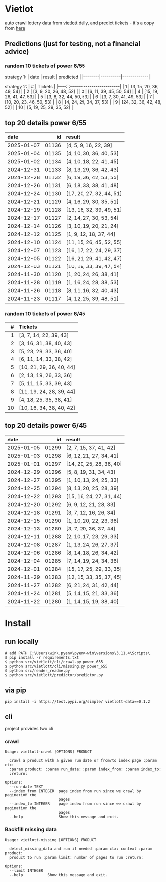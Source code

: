 # Vietlot
auto crawl lottery data from [vietlott](https://vietlott.vn) daily, and predict tickets - it's a copy from [here](https://github.com/vietvudanh/vietlott-data)
## Predictions (just for testing, not a financial advice)
### random 10 tickets of power 6/55

strategy 1:
| date   | result   | predicted   |
|--------|----------|-------------|

strategy 2:
|   # | Tickets                  |
|----:|:-------------------------|
|   1 | [3, 15, 20, 36, 49, 54]  |
|   2 | [3, 9, 20, 26, 48, 52]   |
|   3 | [6, 11, 39, 45, 50, 54]  |
|   4 | [15, 19, 26, 41, 47, 53] |
|   5 | [3, 8, 32, 44, 50, 53]   |
|   6 | [3, 7, 30, 41, 49, 53]   |
|   7 | [10, 20, 23, 46, 50, 53] |
|   8 | [4, 24, 29, 34, 37, 53]  |
|   9 | [24, 32, 36, 42, 48, 52] |
|  10 | [5, 19, 25, 29, 35, 52]  |

## top 20 details power 6/55
| date       |    id | result                   |
|:-----------|------:|:-------------------------|
| 2025-01-07 | 01136 | [4, 5, 9, 16, 22, 39]    |
| 2025-01-04 | 01135 | [4, 10, 30, 36, 40, 53]  |
| 2025-01-02 | 01134 | [4, 10, 18, 22, 41, 45]  |
| 2024-12-31 | 01133 | [8, 13, 29, 36, 42, 43]  |
| 2024-12-28 | 01132 | [6, 19, 36, 42, 53, 55]  |
| 2024-12-26 | 01131 | [6, 18, 33, 38, 41, 48]  |
| 2024-12-24 | 01130 | [17, 20, 27, 32, 44, 51] |
| 2024-12-21 | 01129 | [4, 16, 29, 30, 35, 51]  |
| 2024-12-19 | 01128 | [13, 16, 32, 39, 49, 51] |
| 2024-12-17 | 01127 | [2, 14, 27, 30, 53, 54]  |
| 2024-12-14 | 01126 | [3, 10, 19, 20, 21, 24]  |
| 2024-12-12 | 01125 | [1, 9, 12, 18, 37, 44]   |
| 2024-12-10 | 01124 | [11, 15, 26, 45, 52, 55] |
| 2024-12-07 | 01123 | [16, 17, 22, 24, 29, 37] |
| 2024-12-05 | 01122 | [16, 21, 29, 41, 42, 47] |
| 2024-12-03 | 01121 | [10, 19, 33, 39, 47, 54] |
| 2024-11-30 | 01120 | [1, 20, 24, 26, 38, 41]  |
| 2024-11-28 | 01119 | [1, 16, 24, 28, 38, 53]  |
| 2024-11-26 | 01118 | [8, 11, 16, 32, 40, 43]  |
| 2024-11-23 | 01117 | [4, 12, 25, 39, 48, 51]  |

### random 10 tickets of power 6/45
|   # | Tickets                  |
|----:|:-------------------------|
|   1 | [3, 7, 14, 22, 39, 43]   |
|   2 | [3, 16, 31, 38, 40, 43]  |
|   3 | [5, 23, 29, 33, 36, 40]  |
|   4 | [6, 11, 14, 33, 38, 42]  |
|   5 | [10, 21, 29, 36, 40, 44] |
|   6 | [2, 13, 19, 26, 33, 36]  |
|   7 | [5, 11, 15, 33, 39, 43]  |
|   8 | [11, 19, 24, 28, 39, 44] |
|   9 | [4, 18, 25, 35, 38, 41]  |
|  10 | [10, 16, 34, 38, 40, 42] |

## top 20 details power 6/45
| date       |    id | result                   |
|:-----------|------:|:-------------------------|
| 2025-01-05 | 01299 | [2, 7, 15, 37, 41, 42]   |
| 2025-01-03 | 01298 | [6, 12, 21, 27, 34, 41]  |
| 2025-01-01 | 01297 | [14, 20, 25, 28, 36, 40] |
| 2024-12-29 | 01296 | [5, 8, 19, 31, 34, 43]   |
| 2024-12-27 | 01295 | [1, 10, 13, 24, 25, 33]  |
| 2024-12-25 | 01294 | [8, 13, 20, 25, 28, 39]  |
| 2024-12-22 | 01293 | [15, 16, 24, 27, 31, 44] |
| 2024-12-20 | 01292 | [6, 9, 12, 21, 28, 33]   |
| 2024-12-18 | 01291 | [3, 7, 12, 16, 26, 34]   |
| 2024-12-15 | 01290 | [1, 10, 20, 22, 23, 36]  |
| 2024-12-13 | 01289 | [3, 7, 29, 36, 37, 44]   |
| 2024-12-11 | 01288 | [2, 10, 17, 23, 29, 33]  |
| 2024-12-08 | 01287 | [1, 13, 24, 26, 27, 37]  |
| 2024-12-06 | 01286 | [8, 14, 18, 26, 34, 42]  |
| 2024-12-04 | 01285 | [7, 14, 19, 24, 34, 36]  |
| 2024-12-01 | 01284 | [15, 17, 25, 29, 33, 35] |
| 2024-11-29 | 01283 | [12, 15, 33, 35, 37, 45] |
| 2024-11-27 | 01282 | [6, 21, 24, 31, 42, 44]  |
| 2024-11-24 | 01281 | [5, 14, 15, 21, 33, 36]  |
| 2024-11-22 | 01280 | [1, 14, 15, 19, 38, 40]  |

<!---
stats 6/55 all time - stats.to_markdown(index=False)
stats 6/55 -15d - stats_15d.to_markdown(index=False)
stats 6/55 -30d - stats_30d.to_markdown(index=False)
stats 6/55 -60d - stats_60d.to_markdown(index=False)
stats 6/55 -90d - stats_90d.to_markdown(index=False)
-->

# Install
 
## run locally

```shell
# add PATH C:\Users\win\.pyenv\pyenv-win\versions\3.11.4\Scripts\
$ pip install -r requirements.txt
$ python src/vietlott/cli/crawl.py power_655
$ python src/vietlott/cli/missing.py power_655
$ python src/render_readme.py
$ python src/vietlott/predictor/predictor.py
```
 
## via pip

```shell
pip install -i https://test.pypi.org/simple/ vietlott-data==0.1.2
```

## cli
project provides two cli

### crawl
```shell
Usage: vietlott-crawl [OPTIONS] PRODUCT

  crawl a product with a given run date or from/to index page :param ctx:
  :param product: :param run_date: :param index_from: :param index_to:
  :return:

Options:
  --run-date TEXT
  --index_from INTEGER  page index from run since we crawl by pagination the
                        pages
  --index_to INTEGER    page index from run since we crawl by pagination the
                        pages
  --help                Show this message and exit.
```

### Backfill missing data

```shell
Usage: vietlott-missing [OPTIONS] PRODUCT

  detect_missing_data and run if needed :param ctx: context :param product:
  product to run :param limit: number of pages to run :return:

Options:
  --limit INTEGER
  --help           Show this message and exit.
```

